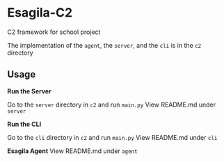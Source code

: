 # Esagila-C2
C2 framework for school project

The implementation of the `agent`, the `server`, and the `cli` is in the `c2` directory

## Usage

**Run the Server**

Go to the `server` directory in `c2` and run `main.py`
View README.md under `server`

**Run the CLI**

Go to the `cli` directory in `c2` and run `main.py`
View README.md under `cli`

**Esagila Agent**
View README.md under `agent`
